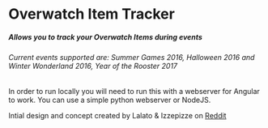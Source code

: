# Overwatch Item Tracker
##### Allows you to track your Overwatch Items during events

###### Current events supported are: Summer Games 2016, Halloween 2016 and Winter Wonderland 2016, Year of the Rooster 2017

In order to run locally you will need to run this with a webserver for Angular to work. You can use a simple python webserver or NodeJS.

Intial design and concept created by Lalato & Izzepizze on [Reddit](https://www.reddit.com/r/Overwatch/comments/59bo66)
